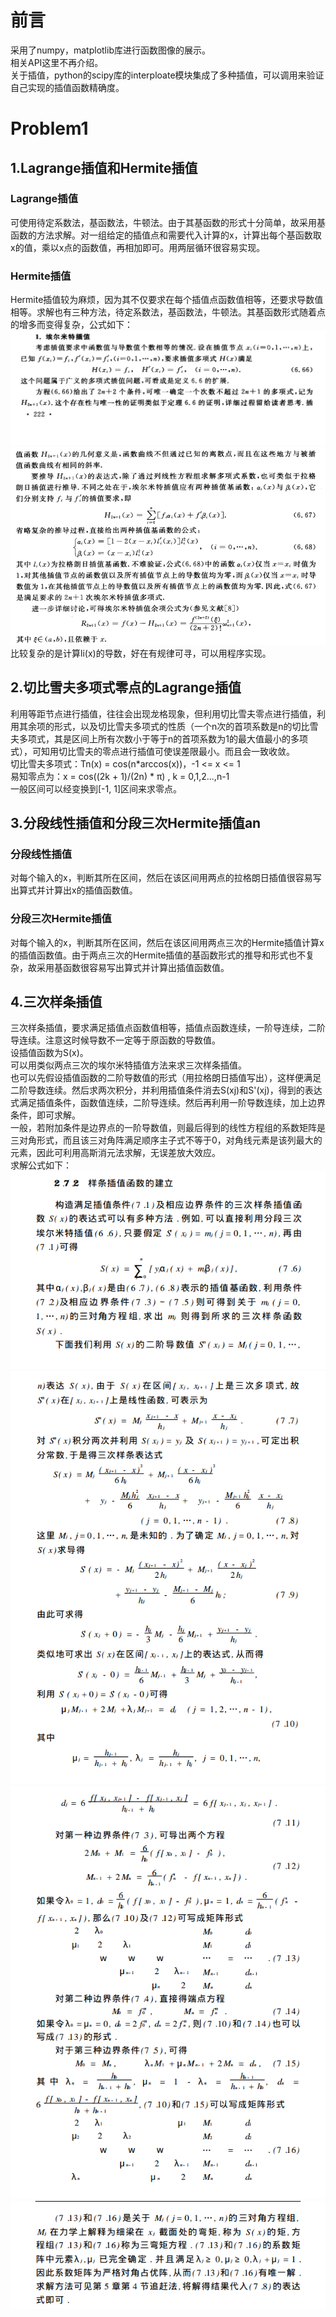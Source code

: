 # 前言
采用了numpy，matplotlib库进行函数图像的展示。  
相关API这里不再介绍。  
关于插值，python的scipy库的interploate模块集成了多种插值，可以调用来验证自己实现的插值函数精确度。
# Problem1
## 1.Lagrange插值和Hermite插值
### Lagrange插值
可使用待定系数法，基函数法，牛顿法。由于其基函数的形式十分简单，故采用基函数的方法求解。对一组给定的插值点和需要代入计算的x，计算出每个基函数取x的值，乘以x点的函数值，再相加即可。用两层循环很容易实现。  
### Hermite插值
Hermite插值较为麻烦，因为其不仅要求在每个插值点函数值相等，还要求导数值相等。求解也有三种方法，待定系数法，基函数法，牛顿法。其基函数形式随着点的增多而变得复杂，公式如下：
![avatar](../images/Hermite1.png)
![avatar](../images/Hermite2.png)  
比较复杂的是计算li(x)的导数，好在有规律可寻，可以用程序实现。
## 2.切比雪夫多项式零点的Lagrange插值
利用等距节点进行插值，往往会出现龙格现象，但利用切比雪夫零点进行插值，利用其余项的形式，以及切比雪夫多项式的性质（一个n次的首项系数是n的切比雪夫多项式，其是区间上所有次数小于等于n的首项系数为1的最大值最小的多项式），可知用切比雪夫的零点进行插值可使误差限最小。而且会一致收敛。  
切比雪夫多项式：Tn(x) = cos(n*arccos(x))，-1 <= x <= 1  
易知零点为：x = cos((2k + 1)/(2n) * π) , k = 0,1,2...,n-1  
一般区间可以经变换到[-1, 1]区间来求零点。
## 3.分段线性插值和分段三次Hermite插值an
### 分段线性插值
对每个输入的x，判断其所在区间，然后在该区间用两点的拉格朗日插值很容易写出算式并计算出x的插值函数值。  
### 分段三次Hermite插值
对每个输入的x，判断其所在区间，然后在该区间用两点三次的Hermite插值计算x的插值函数值。由于两点三次的Hermite插值的基函数形式的推导和形式也不复杂，故采用基函数很容易写出算式并计算出插值函数值。
## 4.三次样条插值
三次样条插值，要求满足插值点函数值相等，插值点函数连续，一阶导连续，二阶导连续。注意这时候导数不一定等于原函数的导数值。  
设插值函数为S(x)。  
可以用类似两点三次的埃尔米特插值方法来求三次样条插值。  
也可以先假设插值函数的二阶导数值的形式（用拉格朗日插值写出），这样便满足二阶导数连续。然后求两次积分，并利用插值条件消去S(xj)和S'(xj)，得到的表达式满足插值条件，函数值连续，二阶导连续。然后再利用一阶导数连续，加上边界条件，即可求解。  
一般，若附加条件是边界点的一阶导数值，则最后得到的线性方程组的系数矩阵是三对角形式，而且该三对角阵满足顺序主子式不等于0，对角线元素是该列最大的元素，因此可利用高斯消元法求解，无误差放大效应。  
求解公式如下：  
![avatar](../images/three_spline_interpolation1.png)
![avatar](../images/three_spline_interpolation2.png)
![avatar](../images/three_spline_interpolation3.png)
![avatar](../images/three_spline_interpolation4.png)  
